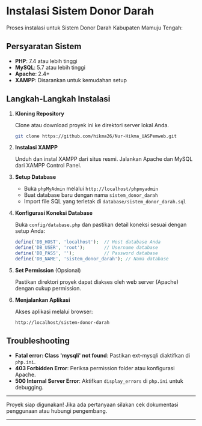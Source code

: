 # Instalasi Sistem Donor Darah

Proses instalasi untuk Sistem Donor Darah Kabupaten Mamuju Tengah:

## Persyaratan Sistem

- **PHP**: 7.4 atau lebih tinggi
- **MySQL**: 5.7 atau lebih tinggi
- **Apache**: 2.4+
- **XAMPP**: Disarankan untuk kemudahan setup

## Langkah-Langkah Instalasi

1. **Kloning Repository**

   Clone atau download proyek ini ke direktori server lokal Anda.

   ```bash
   git clone https://github.com/hikma26/Nur-Hikma_UASPemweb.git
   ```

2. **Instalasi XAMPP**
   
   Unduh dan instal XAMPP dari situs resmi. Jalankan Apache dan MySQL dari XAMPP Control Panel.

3. **Setup Database**

   - Buka `phpMyAdmin` melalui `http://localhost/phpmyadmin`
   - Buat database baru dengan nama `sistem_donor_darah`
   - Import file SQL yang terletak di `database/sistem_donor_darah.sql`
     
4. **Konfigurasi Koneksi Database**

   Buka `config/database.php` dan pastikan detail koneksi sesuai dengan setup Anda:

   ```php
   define('DB_HOST', 'localhost');  // Host database Anda
   define('DB_USER', 'root');       // Username database
   define('DB_PASS', '');           // Password database
   define('DB_NAME', 'sistem_donor_darah'); // Nama database
   ```

5. **Set Permission** (Opsional)

   Pastikan direktori proyek dapat diakses oleh web server (Apache) dengan cukup permission.

6. **Menjalankan Aplikasi**

   Akses aplikasi melalui browser:

   ```
   http://localhost/sistem-donor-darah
   ```

## Troubleshooting

- **Fatal error: Class 'mysqli' not found**: Pastikan ext-mysqli diaktifkan di `php.ini`.
- **403 Forbidden Error**: Periksa permission folder atau konfigurasi Apache.
- **500 Internal Server Error**: Aktifkan `display_errors` di `php.ini` untuk debugging.

---

Proyek siap digunakan! Jika ada pertanyaan silakan cek dokumentasi penggunaan atau hubungi pengembang.

---
